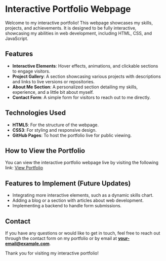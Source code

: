 # Interactive Portfolio Webpage

Welcome to my interactive portfolio! This webpage showcases my skills, projects, and achievements. It is designed to be fully interactive, showcasing my abilities in web development, including HTML, CSS, and JavaScript.

## Features
- **Interactive Elements**: Hover effects, animations, and clickable sections to engage visitors.
- **Project Gallery**: A section showcasing various projects with descriptions and links to live versions or repositories.
- **About Me Section**: A personalized section detailing my skills, experience, and a little bit about myself.
- **Contact Form**: A simple form for visitors to reach out to me directly.

## Technologies Used
- **HTML5**: For the structure of the webpage.
- **CSS3**: For styling and responsive design.
- **GitHub Pages**: To host the portfolio live for public viewing.

## How to View the Portfolio
You can view the interactive portfolio webpage live by visiting the following link:
[View Portfolio](https://ennage.github.io/interactive-portfolio-webpage/)

## Features to Implement (Future Updates)
- Integrating more interactive elements, such as a dynamic skills chart.
- Adding a blog or a section with articles about web development.
- Implementing a backend to handle form submissions.

## Contact
If you have any questions or would like to get in touch, feel free to reach out through the contact form on my portfolio or by email at **your-email@example.com**.

Thank you for visiting my interactive portfolio!
